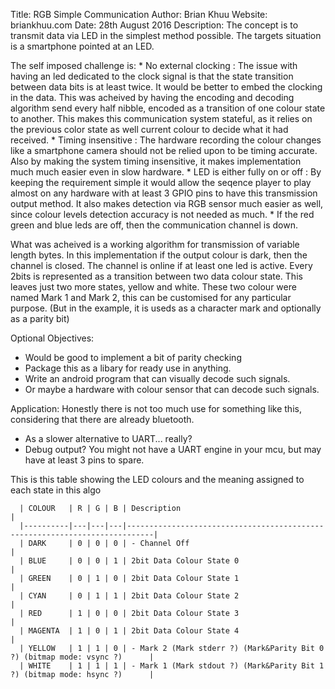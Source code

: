 Title: RGB Simple Communication
Author: Brian Khuu
Website: briankhuu.com
Date: 28th August 2016
Description:
  The concept is to transmit data via LED in the simplest method possible.
  The targets situation is a smartphone pointed at an LED.

  The self imposed challenge is:
    * No external clocking : The issue with having an led dedicated to the
      clock signal is that the state transition between data bits is at least
      twice. It would be better to embed the clocking in the data.
      This was acheived by having the encoding and decoding algorithm
      send every half nibble, encoded as a transition of one colour state to
      another. This makes this communication system stateful, as it relies on
      the previous color state as well current colour to decide what it had
      received.
    * Timing insensitive : The hardware recording the colour changes like
      a smartphone camera should not be relied upon to be timing accurate.
      Also by making the system timing insensitive, it makes
      implementation much much easier even in slow hardware.
    * LED is either fully on or off : By keeping the requirement simple
      it would allow the seqence player to play almost on any hardware with
      at least 3 GPIO pins to have this transmission output method.
      It also makes detection via RGB sensor much easier as well,
      since colour levels detection accuracy is not needed as much.
    * If the red green and blue leds are off, then the communication
      channel is down.

  What was acheived is a working algorithm for transmission of variable
  length bytes. In this implementation if the output colour is dark, then
  the channel is closed. The channel is online if at least one led is active.
  Every 2bits is represented as a transition between two data colour state.
  This leaves just two more states, yellow and white. These two colour were
  named Mark 1 and Mark 2, this can be customised for any particular purpose.
  (But in the example, it is useds as a character mark and optionally as a
  parity bit)

Optional Objectives:
  * Would be good to implement a bit of parity checking
  * Package this as a libary for ready use in anything.
  * Write an android program that can visually decode such signals.
  * Or maybe a hardware with colour sensor that can decode such signals.

Application:
  Honestly there is not too much use for something like this, considering
  that there are already bluetooth.
  - As a slower alternative to UART... really?
  - Debug output? You might not have a UART engine in your mcu, but may have
    at least 3 pins to spare.


This is this table showing the LED colours and the meaning assigned to each state in this algo

```
  | COLOUR   | R | G | B | Description                                                                |
  |----------|---|---|---|----------------------------------------------------------------------------|
  | DARK     | 0 | 0 | 0 | - Channel Off                                                              |
  | BLUE     | 0 | 0 | 1 | 2bit Data Colour State 0                                                   |
  | GREEN    | 0 | 1 | 0 | 2bit Data Colour State 1                                                   |
  | CYAN     | 0 | 1 | 1 | 2bit Data Colour State 2                                                   |
  | RED      | 1 | 0 | 0 | 2bit Data Colour State 3                                                   |
  | MAGENTA  | 1 | 0 | 1 | 2bit Data Colour State 4                                                   |
  | YELLOW   | 1 | 1 | 0 | - Mark 2 (Mark stderr ?) (Mark&Parity Bit 0 ?) (bitmap mode: vsync ?)      |
  | WHITE    | 1 | 1 | 1 | - Mark 1 (Mark stdout ?) (Mark&Parity Bit 1 ?) (bitmap mode: hsync ?)      |
```
